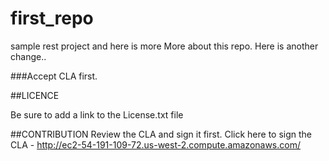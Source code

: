 # first_repo

sample rest project and here is more
More about this repo. Here is another change..

###Accept CLA first.




##LICENCE

Be sure to add a link to the License.txt file

##CONTRIBUTION
Review the CLA and sign it first.
Click here to sign the CLA - http://ec2-54-191-109-72.us-west-2.compute.amazonaws.com/

